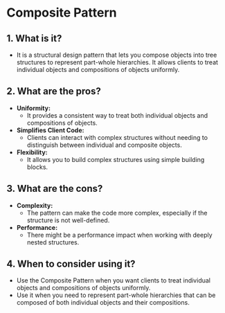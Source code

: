 # Composite Pattern

## 1. What is it?
- It is a structural design pattern that lets you compose objects into tree structures to represent part-whole hierarchies. It allows clients to treat individual objects and compositions of objects uniformly.

## 2. What are the pros?
- **Uniformity:**
    - It provides a consistent way to treat both individual objects and compositions of objects.
- **Simplifies Client Code:**
    - Clients can interact with complex structures without needing to distinguish between individual and composite objects.
- **Flexibility:**
    - It allows you to build complex structures using simple building blocks.

## 3. What are the cons?
- **Complexity:**
    - The pattern can make the code more complex, especially if the structure is not well-defined.
- **Performance:**
    - There might be a performance impact when working with deeply nested structures.

## 4. When to consider using it?
- Use the Composite Pattern when you want clients to treat individual objects and compositions of objects uniformly.
- Use it when you need to represent part-whole hierarchies that can be composed of both individual objects and their compositions.
